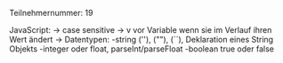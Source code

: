 Teilnehmernummer: 19

JavaScript:
-> case sensitive
-> v vor Variable wenn sie im Verlauf ihren Wert ändert
-> Datentypen:
    -string
      (''), (""), (``), Deklaration eines String Objekts
    -integer
      oder float, parseInt/parseFloat
    -boolean
      true oder false
